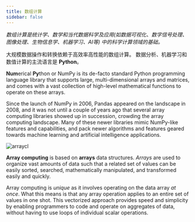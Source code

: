 ```yaml
---
title: 数组计算
sidebar: false
---
```


*数组计算是统计学、数学和当代数据科学及应用(如数据可视化、数字信号处理、图像处理、生物信息学、机器学习、AI等) 中的科学计算领域的基础。*

大规模数据操作和转换依赖于高效率高性能的数组计算。 数据分析、机器学习和数值计算的主流语言是 **Python**。

**Num**erical **Py**thon or NumPy is its de-facto standard Python programming language library that supports large, multi-dimensional arrays and matrices, and comes with a vast collection of high-level mathematical functions to operate on these arrays.

Since the launch of NumPy in 2006, Pandas appeared on the landscape in 2008, and it was not until a couple of years ago that several array computing libraries showed up in succession, crowding the array computing landscape. Many of these newer libraries mimic NumPy-like features and capabilities, and pack newer algorithms and features geared towards machine learning and artificial intelligence applications.

<img
  src="/images/content_images/array_c_landscape.png"
  alt="arraycl"
  title="Array Computing Landscape" />

**Array computing** is based on **arrays** data structures. *Arrays* are used to organize vast amounts of data such that a related set of values can be easily sorted, searched, mathematically manipulated, and transformed easily and quickly.

Array computing is *unique* as it involves operating on the data array *at once*. What this means is that any array operation applies to an entire set of values in one shot. This vectorized approach provides speed and simplicity by enabling programmers to code and operate on aggregates of data, without having to use loops of individual scalar operations.
